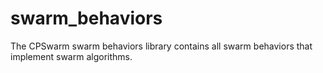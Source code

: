 # swarm_behaviors

The CPSwarm swarm behaviors library contains all swarm behaviors that implement swarm algorithms.